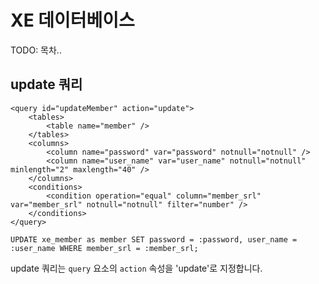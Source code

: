 
# XE 데이터베이스

TODO: 목차..


## update 쿼리

```
<query id="updateMember" action="update">
    <tables>
        <table name="member" />
    </tables>
    <columns>
        <column name="password" var="password" notnull="notnull" />
        <column name="user_name" var="user_name" notnull="notnull" minlength="2" maxlength="40" />
    </columns>
    <conditions>
        <condition operation="equal" column="member_srl" var="member_srl" notnull="notnull" filter="number" />
    </conditions>
</query>
```
```
UPDATE xe_member as member SET password = :password, user_name = :user_name WHERE member_srl = :member_srl;
```

update 쿼리는 `query` 요소의 `action` 속성을 'update'로 지정합니다.


